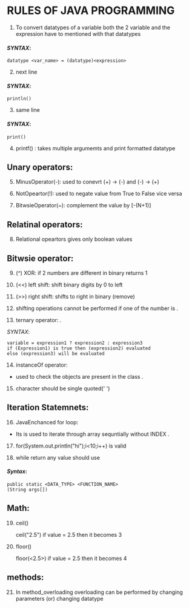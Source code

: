 # RULES OF JAVA PROGRAMMING
1. To convert datatypes of a variable both the 2 variable and the expression have to mentioned with that datatypes

#### _SYNTAX_: 
    datatype <var_name> = (datatype)<expression>

2. next line
#### _SYNTAX_:
    println()

3.  same line
#### _SYNTAX_:
    print()

4. printf() : takes multiple argumemts and print formatted datatype
## Unary operators:

5. MinusOperator(-): used to conevrt (+) -> (-) and (-) -> (+)

6. NotOpeartor(!): used to negate value from True to False vice versa

7. BitwsieOperator(~): complement the value by [-(N+1)]

## Relatinal operators:

8. Relational opeartors gives only boolean values


## Bitwsie operator:

9. (^) XOR: if 2 numbers are different in binary returns 1

10. (<<) left shift: shift binary digits by 0 to left

11. (>>) right shift: shifts to right in binary (remove)

12. shifting operations cannot be performed 
    if one of the number is <negative> . 


13. ternary operator: . 

_SYNTAX_: 

    variable = expression1 ? expression2 : expression3
    if (Expression1) is true then (expression2) evaluated
    else (expression3) will be evaluated

14. instanceOf operator:
* used to check the objects are present in the class .

15. character should be single quoted(' ')

## Iteration Statemnets:
16. JavaEnchanced for loop:

* Its is used to iterate through array sequntially without INDEX .

17. for(System.out.println("hi");i<10;i++)
    is valid

18. while return any value should use 
#### _Syntax_:
    public static <DATA_TYPE> <FUNCTION_NAME> 
    (String args[]) 

## Math:
19. ceil()

    ceil("2.5")
    if value = 2.5 then
    it becomes 3

20. floor()

    floor(<2.5>)
    if value = 2.5 then
    it becomes 4


## methods:
21. In method_overloading overloading can be performed by 
changing parameters (or) changing datatype